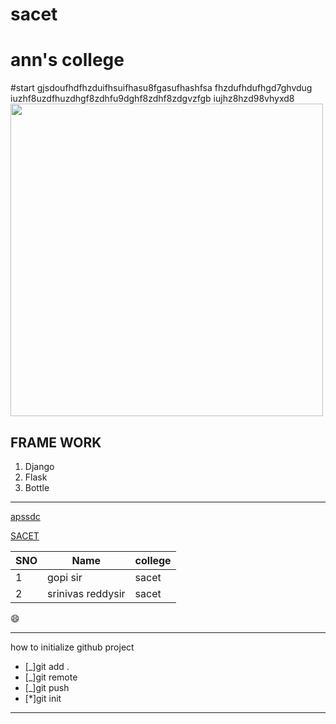 # sacet
# ann's college
#start
gjsdoufhdfhzduifhsuifhasu8fgasufhashfsa fhzdufhdufhgd7ghvdug iuzhf8uzdfhuzdhgf8zdhfu9dghf8zdhf8zdgvzfgb iujhz8hzd98vhyxd8
<img src="https://images.pexels.com/photos/736230/pexels-photo-736230.jpeg?cs=srgb&dl=pexels-jonas-kakaroto-736230.jpg&fm=jpg" width="500" height="500">
## FRAME WORK
1. Django
2. Flask
3. Bottle
--------

[apssdc](HTTP://APSSDC.COM)

[SACET](HTTP://SACET.COM)

SNO | Name | college
------|-----|-------
1|gopi sir|sacet
2|srinivas reddysir|sacet
:smile:
<hr>

how to initialize github project
- [_]git  add .
- [_]git remote
- [_]git push
- [*]git init
<hr>
